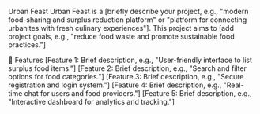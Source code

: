 Urban Feast
Urban Feast is a [briefly describe your project, e.g., "modern food-sharing and surplus reduction platform" or "platform for connecting urbanites with fresh culinary experiences"]. This project aims to [add project goals, e.g., "reduce food waste and promote sustainable food practices."]


🚀 Features
[Feature 1: Brief description, e.g., "User-friendly interface to list surplus food items."]
[Feature 2: Brief description, e.g., "Search and filter options for food categories."]
[Feature 3: Brief description, e.g., "Secure registration and login system."]
[Feature 4: Brief description, e.g., "Real-time chat for users and food providers."]
[Feature 5: Brief description, e.g., "Interactive dashboard for analytics and tracking."]
